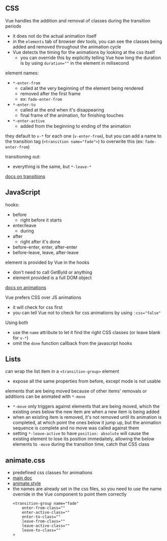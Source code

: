 ## CSS

Vue handles the addition and removal of classes during the transition periods
- it does not do the actual animation itself
- in the `elements` tab of browser dev tools, you can see the classes being added and removed throughout the animation cycle
- Vue detects the timing for the animations by looking at the css itself
    - you can override this by explicitly telling Vue how long the duration is by using `duration=""` in the element in milisecond

element names:
- `*-enter-from`
   - called at the very beginning of the element being rendered
   - removed after the first frame
   - ex: `fade-enter-from`
- `*-enter-to`
   - called at the end when it's disappearing
   - final frame of the animation, for finishing touches
- `*-enter-active`
    - added from the beginning to ending of the animation

they default to `v-*` for each one (`v-enter-from`), but you can add a name to the transition tag (`<transition name="fade">`) to overwrite this (ex: `fade-enter-from`)

transitioning out:
- everything is the same, but `*-leave-*`

[docs on transitions](https://vuejs.org/guide/built-ins/transition.html)

## JavaScript

hooks:
- before 
    - right before it starts
- enter/leave
    - during
- after
    - right after it's done 
- before-enter, enter, after-enter
- before-leave, leave, after-leave

element is provided by Vue in the hooks
- don't need to call GetById or anything
- element provided is a full DOM object

[docs on animations](https://developer.mozilla.org/en-US/docs/Web/API/Web_Animations_API/Using_the_Web_Animations_API)

Vue prefers CSS over JS animations
- it will check for css first
- you can tell Vue not to check for css animations by using `:css="false"`

Using both
- use the `name` attribute to let it find the right CSS classes (or leave blank for `v-*`)
- omit the `done` function callback from the javascript hooks

## Lists

can wrap the list item in a `<transition-group>` element
- expose all the same properties from before, except mode is not usable

elements that are being moved because of other items' removals or additions can be animated with `*-move`
- `*-move` only triggers against elements that are being moved, which the existing ones below the new item are when a new item is being added
- when an existing item is removed, it's not removed until its animation is completed, at which point the ones below it jump up, but the animation sequence is complete and no move was called against them
- setting `*-leave-active` to have `position: absolute` will cause the existing element to lose its position immedaitely, allowing the below elements to `-move` during the transition time, catch that CSS class

## animate.css
- predefined css classes for animations
- [main doc](https://cdnjs.com/libraries/animate.css)
- [animate.style](https://animate.style/)
- the names are already set in the css files, so you need to use the name override in the Vue component to point them correctly  
    ```
    <transition-group name="fade"
        enter-from-class=""
        enter-active-class=""
        enter-to-class=""
        leave-from-class=""
        leave-active-class=""
        leave-to-class=""
    >
    ```
